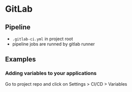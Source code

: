 # GitLab

## Pipeline
- `.gitlab-ci.yml` in project root
- pipeline jobs are runned by gitlab runner



## Examples

### Adding variables to your applications
Go to project repo and click on Settings > CI/CD > Variables
